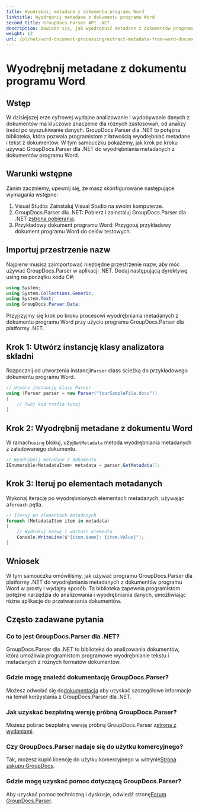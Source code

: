 ```yaml
---
title: Wyodrębnij metadane z dokumentu programu Word
linktitle: Wyodrębnij metadane z dokumentu programu Word
second_title: GroupDocs.Parser API .NET
description: Dowiedz się, jak wyodrębnić metadane z dokumentów programu Word za pomocą programu GroupDocs.Parser dla platformy .NET. Proste kroki do analizowania i pobierania informacji o dokumencie.
weight: 12
url: /pl/net/word-document-processing/extract-metadata-from-word-document/
---
```


# Wyodrębnij metadane z dokumentu programu Word

## Wstęp
W dzisiejszej erze cyfrowej wydajne analizowanie i wydobywanie danych z dokumentów ma kluczowe znaczenie dla różnych zastosowań, od analizy treści po wyszukiwanie danych. GroupDocs.Parser dla .NET to potężna biblioteka, która pozwala programistom z łatwością wyodrębniać metadane i tekst z dokumentów. W tym samouczku pokażemy, jak krok po kroku używać GroupDocs.Parser dla .NET do wyodrębniania metadanych z dokumentów programu Word.
## Warunki wstępne
Zanim zaczniemy, upewnij się, że masz skonfigurowane następujące wymagania wstępne:
1. Visual Studio: Zainstaluj Visual Studio na swoim komputerze.
2.  GroupDocs.Parser dla .NET: Pobierz i zainstaluj GroupDocs.Parser dla .NET z[strona pobierania](https://releases.groupdocs.com/parser/net/).
3. Przykładowy dokument programu Word: Przygotuj przykładowy dokument programu Word do celów testowych.
## Importuj przestrzenie nazw
Najpierw musisz zaimportować niezbędne przestrzenie nazw, aby móc używać GroupDocs.Parser w aplikacji .NET. Dodaj następującą dyrektywę using na początku kodu C#:
```csharp
using System;
using System.Collections.Generic;
using System.Text;
using GroupDocs.Parser.Data;
```
Przyjrzyjmy się krok po kroku procesowi wyodrębniania metadanych z dokumentu programu Word przy użyciu programu GroupDocs.Parser dla platformy .NET.
## Krok 1: Utwórz instancję klasy analizatora składni
 Rozpocznij od utworzenia instancji`Parser` class ścieżką do przykładowego dokumentu programu Word.
```csharp
// Utwórz instancję klasy Parser
using (Parser parser = new Parser("YourSampleFile.docx"))
{
    // Twój kod trafia tutaj
}
```
## Krok 2: Wyodrębnij metadane z dokumentu Word
 W ramach`using` blokuj, użyj`GetMetadata` metoda wyodrębniania metadanych z załadowanego dokumentu.
```csharp
// Wyodrębnij metadane z dokumentu
IEnumerable<MetadataItem> metadata = parser.GetMetadata();
```
## Krok 3: Iteruj po elementach metadanych
 Wykonaj iterację po wyodrębnionych elementach metadanych, używając a`foreach` pętla.
```csharp
// Iteruj po elementach metadanych
foreach (MetadataItem item in metadata)
{
    // Wydrukuj nazwę i wartość elementu
    Console.WriteLine($"{item.Name}: {item.Value}");
}
```
## Wniosek
W tym samouczku omówiliśmy, jak używać programu GroupDocs.Parser dla platformy .NET do wyodrębniania metadanych z dokumentów programu Word w prosty i wydajny sposób. Ta biblioteka zapewnia programistom potężne narzędzia do analizowania i wyodrębniania danych, umożliwiając różne aplikacje do przetwarzania dokumentów.

## Często zadawane pytania
### Co to jest GroupDocs.Parser dla .NET?
GroupDocs.Parser dla .NET to biblioteka do analizowania dokumentów, która umożliwia programistom programowe wyodrębnianie tekstu i metadanych z różnych formatów dokumentów.
### Gdzie mogę znaleźć dokumentację GroupDocs.Parser?
 Możesz odwołać się do[dokumentacja](https://tutorials.groupdocs.com/parser/net/) aby uzyskać szczegółowe informacje na temat korzystania z GroupDocs.Parser dla .NET.
### Jak uzyskać bezpłatną wersję próbną GroupDocs.Parser?
 Możesz pobrać bezpłatną wersję próbną GroupDocs.Parser z[strona z wydaniami](https://releases.groupdocs.com/).
### Czy GroupDocs.Parser nadaje się do użytku komercyjnego?
 Tak, możesz kupić licencję do użytku komercyjnego w witrynie[Strona zakupu GroupDocs](https://purchase.groupdocs.com/buy).
### Gdzie mogę uzyskać pomoc dotyczącą GroupDocs.Parser?
 Aby uzyskać pomoc techniczną i dyskusje, odwiedź stronę[Forum GroupDocs.Parser](https://forum.groupdocs.com/c/parser/17).